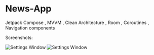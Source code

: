 # News-App
Jetpack Compose , MVVM , Clean Architecture , Room , Coroutines , Navigation components


Screenshots:

![Settings Window](https://raw.github.com/bogibekdev/News-App/master/first.png?raw=true "Optional Title") 
![Settings Window](https://raw.github.com/bogibekdev/News-App/master/last.png?raw=true "Optional Title")
